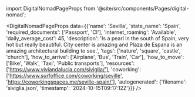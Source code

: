 
import DigitalNomadPageProps from '@site/src/components/Pages/digital-nomad';

<DigitalNomadPageProps
    data={{'name': 'Sevilla', 'state_name': 'Spain', 'required_documents': ['Passport', 'CI'], 'internet_roaming': 'Available', 'daily_average_cost': 45, 'description': 'Is a pearl in the south of Spain, very hot but really beautiful. City center is amazing and Plaza de Espana is an amazing architectural building to see.', 'tags': ['nature', 'square', 'castle', 'church'], 'how_to_arrive': ['Airplane', 'Bus', 'Train', 'Car'], 'how_to_move': ['Bike', 'Walk', 'Taxi', 'Public transports'], 'resources': ['https://www.viviandalucia.com/siviglia/'], 'coworking': ['https://www.surfoffice.com/coworking/seville', 'https://coworkingspaces.me/seville-spain/'], 'autogenerated': {'filename': 'siviglia.json', 'timestamp': '2024-10-15T09:17:12Z'}}}
/>
